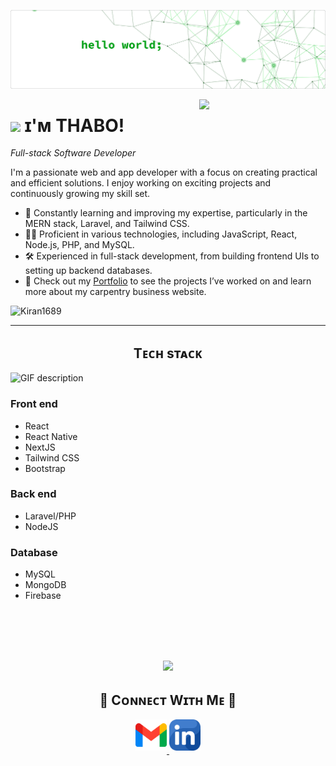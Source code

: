 <!--Banner-->
![Kiran1689 Banner Image](./banner.png)

<!--Night Owl image-->
<div>
  <img align="right" width="40%" src="https://owlbertsio-resized.s3.amazonaws.com/Popper.psd.full.png">
</div>

<!--Header Name-->
# <img src="https://emojis.slackmojis.com/emojis/images/1531849430/4246/blob-sunglasses.gif?1531849430" width="30"/> ɪ'ᴍ THABO! 
*Full-stack Software Developer*
<br /> 

<!--Start Intro-->
<p align="left">I'm a passionate web and app developer with a focus on creating practical and efficient solutions. I enjoy working on exciting projects and continuously growing my skill set.</p>

- 🌱 Constantly learning and improving my expertise, particularly in the MERN stack, Laravel, and Tailwind CSS.
- 👨‍💻 Proficient in various technologies, including JavaScript, React, Node.js, PHP, and MySQL.
- 🛠 Experienced in full-stack development, from building frontend UIs to setting up backend databases.
- 💼 Check out my [Portfolio](https://thabotshabalala.netlify.app/) to see the projects I’ve worked on and learn more about my carpentry business website.
<!--End Intro-->


<!--Profile Count Badge-->
<p align="left">
  <img src="https://komarev.com/ghpvc/?username=Kiran1689&label=Profile%20views&color=770677&style=for-the-badge&logo=star" alt="Kiran1689" style="padding-right:20px;" />
</p>

---


<!--Languages and Tools Section-->       
<h2 align="center">Tᴇᴄʜ sᴛᴀᴄᴋ</h2> 
<picture>
  <source media="(prefers-color-scheme: dark)" srcset="./Skills_Animation_Dark.gif">
  <source media="(prefers-color-scheme: light)" srcset="./Skills_Animation_White.gif">
  <img align="left" alt="GIF description" src="./Skills_Animation_White.gif">
</picture>
<br />

<h3 align="left">Front end</h3>
<ul align="left">
  <li>React</li>
  <li>React Native</li>
  <li>NextJS</li>
  <li>Tailwind CSS</li>
  <li>Bootstrap</li>
</ul>
  
<h3 align="left">Back end</h3>
<ul align="left">
  <li>Laravel/PHP</li>
  <li>NodeJS</li>
</ul>

<h3 align="left">Database</h3>
<ul align="left">
  <li>MySQL</li>
  <li>MongoDB</li>
  <li>Firebase</li>
</ul>
<br />
<br />
<br />
<br />



























































































































<!--STARTS_HERE_QUOTE_CARD-->
<p align="center">
    <img src="https://readme-daily-quotes.vercel.app/api?author=Paulo%20Coelho&quote=Stay%20away%20from%20people%20who%20makes%20you%20feel%20like%20you%20are%20wasting%20their%20time.&theme=dark&bg_color=220a28&author_color=ffeb95&accent_color=c56a90">
</p>
<!--ENDS_HERE_QUOTE_CARD-->


































































































































<!--Contact Section--> 

<h2 align="center">🤝 Cᴏɴɴᴇᴄᴛ Wɪᴛʜ Mᴇ 🤝 </h2>
<div align="center">
  
<a href="mailto:47thabo@gmail.com" target="_blank">
<img src="./gmail.png" width=50 height=50 alt="47thabo@gmail.com" style="margin-bottom: 5px;" />
</a>


<a href="https://www.linkedin.com/in/thabo-tshabalala/" target="_blank">
<img src="./linkedin.png" width=50 height=50 alt="linkedin" style="margin-bottom: 5px;" />
</a>


